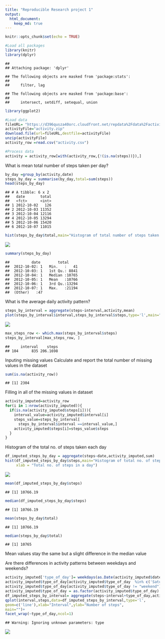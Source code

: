 ```yaml
---
title: "Reproducible Research project 1"
output: 
  html_document:
    keep_md: true
---
```



```r
knitr::opts_chunk$set(echo = TRUE)

#Load all packages 
library(knitr)
library(dplyr)
```

```
## 
## Attaching package: 'dplyr'
```

```
## The following objects are masked from 'package:stats':
## 
##     filter, lag
```

```
## The following objects are masked from 'package:base':
## 
##     intersect, setdiff, setequal, union
```

```r
library(ggplot2)

#Load data
fileURL= "https://d396qusza40orc.cloudfront.net/repdata%2Fdata%2Factivity.zip"
activityFile="activity.zip"
download.file(url=fileURL,destfile=activityFile)
unzip(activityFile)
activity_row =read.csv("activity.csv")

#Process data
activity = activity_row[with(activity_row,{!(is.na(steps))}),]
```

What is mean total number of steps taken per day?

```r
by_day =group_by(activity,date)
steps_by_day = summarise(by_day,total=sum(steps))
head(steps_by_day)
```

```
## # A tibble: 6 x 2
##   date       total
##   <fct>      <int>
## 1 2012-10-02   126
## 2 2012-10-03 11352
## 3 2012-10-04 12116
## 4 2012-10-05 13294
## 5 2012-10-06 15420
## 6 2012-10-07 11015
```

```r
hist(steps_by_day$total,main="Histogram of total number of steps taken per day", xlab = "Total no. of steps in a day")
```

![](RepData_PeerAssessment1/instructions_fig/unnamed-chunk-1-1.png)<!-- -->

```r
summary(steps_by_day)
```

```
##          date        total      
##  2012-10-02: 1   Min.   :   41  
##  2012-10-03: 1   1st Qu.: 8841  
##  2012-10-04: 1   Median :10765  
##  2012-10-05: 1   Mean   :10766  
##  2012-10-06: 1   3rd Qu.:13294  
##  2012-10-07: 1   Max.   :21194  
##  (Other)   :47
```

What is the average daily activity pattern?

```r
steps_by_interval = aggregate(steps~interval,activity,mean)
plot(steps_by_interval$interval,steps_by_interval$steps,type='l',main="Average number of steps over all days", xlab="Interval", ylab="Average number of steps")
```

![](RepData_PeerAssessment1/instructions_fig/unnamed-chunk-2-1.png)<!-- -->

```r
max_steps_row <- which.max(steps_by_interval$steps)
steps_by_interval[max_steps_row, ]
```

```
##     interval    steps
## 104      835 206.1698
```


Inputing missing values
Calculate and report the total number of missing values in the dataset

```r
sum(is.na(activity_row))
```

```
## [1] 2304
```

Filling in all of the missing values in dataset

```r
activity_imputed=activity_row
for(i in 1:nrow(activity_imputed)){
  if(is.na(activity_imputed$steps[i])){
    interval_value=activity_imputed$interval[i]
    steps_value=steps_by_interval[
      steps_by_interval$interval ==interval_value,]
    activity_imputed$steps[i]=steps_value$steps
  }
}
```
Histogram of the total no. of steps taken each day 

```r
df_imputed_steps_by_day = aggregate(steps~date,activity_imputed,sum)
hist(df_imputed_steps_by_day$steps,main="Histogram of total no. of steps per day(Imputed)",
     xlab = "Total no. of steps in a day")
```

![](Reproducible_Research_Project_1_files/figure-html/unnamed-chunk-5-1.png)<!-- -->

```r
mean(df_imputed_steps_by_day$steps)
```

```
## [1] 10766.19
```

```r
median(df_imputed_steps_by_day$steps)
```

```
## [1] 10766.19
```

```r
mean(steps_by_day$total)
```

```
## [1] 10766.19
```

```r
median(steps_by_day$total)
```

```
## [1] 10765
```
Mean values stay the same but a slight difference in the median value

Are there differences in activity patterns between weekdays and weekends?

```r
activity_imputed['type_of_day']= weekdays(as.Date(activity_imputed$date))
activity_imputed$type_of_day[activity_imputed$type_of_day  %in% c('Saturday','Sunday') ] <- "weekend"
activity_imputed$type_of_day[activity_imputed$type_of_day != "weekend"]="weekday"
activity_imputed$type_of_day = as.factor(activity_imputed$type_of_day)
df_imputed_steps_by_interval= aggregate(steps~interval+type_of_day,activity_imputed,mean)
qplot(interval,steps,data=df_imputed_steps_by_interval,type='l',
geom=c('line'),xlab="Interval",ylab="Number of steps",
main="")+
facet_wrap(~type_of_day,ncol=1)
```

```
## Warning: Ignoring unknown parameters: type
```

![](Reproducible_Research_Project_1_files/figure-html/unnamed-chunk-6-1.png)<!-- -->


